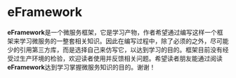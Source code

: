 # eFramework

**eFramework**是一个微服务框架，它是学习产物，作者希望通过编写这样一个框架来学习微服务的一整套相关知识。因此在编写过程中，除了必须的之外，尽可能少的引用第三方库，而是选择自己来仿写它，以达到学习的目的。框架目前没有经受过生产环境的检验，欢迎读者使用并反馈相关问题。希望读者朋友能通过阅读**eFramework**达到学习掌握微服务知识的目的。谢谢！